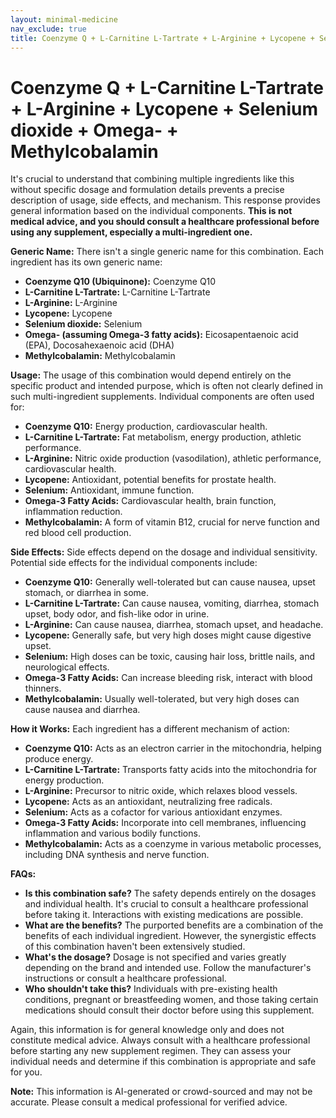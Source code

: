 ```yaml
---
layout: minimal-medicine
nav_exclude: true
title: Coenzyme Q + L-Carnitine L-Tartrate + L-Arginine + Lycopene + Selenium dioxide + Omega- + Methylcobalamin
---
```


# Coenzyme Q + L-Carnitine L-Tartrate + L-Arginine + Lycopene + Selenium dioxide + Omega- + Methylcobalamin

It's crucial to understand that combining multiple ingredients like this without specific dosage and formulation details prevents a precise description of usage, side effects, and mechanism.  This response provides general information based on the individual components.  **This is not medical advice, and you should consult a healthcare professional before using any supplement, especially a multi-ingredient one.**

**Generic Name:**  There isn't a single generic name for this combination. Each ingredient has its own generic name:

* **Coenzyme Q10 (Ubiquinone):**  Coenzyme Q10
* **L-Carnitine L-Tartrate:** L-Carnitine L-Tartrate
* **L-Arginine:** L-Arginine
* **Lycopene:** Lycopene
* **Selenium dioxide:** Selenium
* **Omega- (assuming Omega-3 fatty acids):**  Eicosapentaenoic acid (EPA), Docosahexaenoic acid (DHA)
* **Methylcobalamin:** Methylcobalamin


**Usage:** The usage of this combination would depend entirely on the specific product and intended purpose, which is often not clearly defined in such multi-ingredient supplements.  Individual components are often used for:

* **Coenzyme Q10:** Energy production, cardiovascular health.
* **L-Carnitine L-Tartrate:** Fat metabolism, energy production, athletic performance.
* **L-Arginine:** Nitric oxide production (vasodilation), athletic performance, cardiovascular health.
* **Lycopene:** Antioxidant, potential benefits for prostate health.
* **Selenium:** Antioxidant, immune function.
* **Omega-3 Fatty Acids:** Cardiovascular health, brain function, inflammation reduction.
* **Methylcobalamin:**  A form of vitamin B12, crucial for nerve function and red blood cell production.

**Side Effects:** Side effects depend on the dosage and individual sensitivity. Potential side effects for the individual components include:

* **Coenzyme Q10:**  Generally well-tolerated but can cause nausea, upset stomach, or diarrhea in some.
* **L-Carnitine L-Tartrate:** Can cause nausea, vomiting, diarrhea, stomach upset, body odor, and fish-like odor in urine.
* **L-Arginine:** Can cause nausea, diarrhea, stomach upset, and headache.
* **Lycopene:** Generally safe, but very high doses might cause digestive upset.
* **Selenium:**  High doses can be toxic, causing hair loss, brittle nails, and neurological effects.
* **Omega-3 Fatty Acids:** Can increase bleeding risk, interact with blood thinners.
* **Methylcobalamin:** Usually well-tolerated, but very high doses can cause nausea and diarrhea.


**How it Works:** Each ingredient has a different mechanism of action:

* **Coenzyme Q10:**  Acts as an electron carrier in the mitochondria, helping produce energy.
* **L-Carnitine L-Tartrate:** Transports fatty acids into the mitochondria for energy production.
* **L-Arginine:** Precursor to nitric oxide, which relaxes blood vessels.
* **Lycopene:** Acts as an antioxidant, neutralizing free radicals.
* **Selenium:**  Acts as a cofactor for various antioxidant enzymes.
* **Omega-3 Fatty Acids:**  Incorporate into cell membranes, influencing inflammation and various bodily functions.
* **Methylcobalamin:**  Acts as a coenzyme in various metabolic processes, including DNA synthesis and nerve function.


**FAQs:**

* **Is this combination safe?** The safety depends entirely on the dosages and individual health.  It's crucial to consult a healthcare professional before taking it. Interactions with existing medications are possible.
* **What are the benefits?** The purported benefits are a combination of the benefits of each individual ingredient.  However, the synergistic effects of this combination haven't been extensively studied.
* **What's the dosage?**  Dosage is not specified and varies greatly depending on the brand and intended use. Follow the manufacturer's instructions or consult a healthcare professional.
* **Who shouldn't take this?** Individuals with pre-existing health conditions, pregnant or breastfeeding women, and those taking certain medications should consult their doctor before using this supplement.


Again, this information is for general knowledge only and does not constitute medical advice.  Always consult with a healthcare professional before starting any new supplement regimen.  They can assess your individual needs and determine if this combination is appropriate and safe for you.


**Note:** This information is AI-generated or crowd-sourced and may not be accurate. Please consult a medical professional for verified advice.
